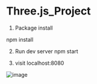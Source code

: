 # Three.js_Project

1. Package install

npm install

2. Run dev server
npm start

3. visit localhost:8080

![image](https://github.com/dsjk3172/Three.js_Project/assets/49221672/1465a109-4d05-4caa-8631-a351ae1cc42c)
